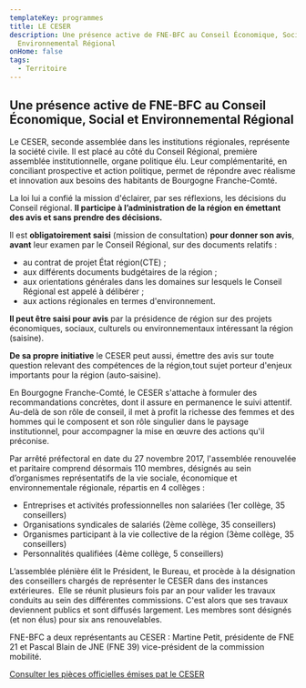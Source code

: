 ```yaml
---
templateKey: programmes
title: LE CESER
description: Une présence active de FNE-BFC au Conseil Économique, Social et
  Environnemental Régional
onHome: false
tags:
  - Territoire
---
```

## Une présence active de FNE-BFC au Conseil Économique, Social et Environnemental Régional

Le CESER, seconde assemblée dans les institutions régionales, représente la société civile. Il est placé au côté du Conseil Régional, première assemblée institutionnelle, organe politique élu. Leur complémentarité, en conciliant prospective et action politique, permet de répondre avec réalisme et innovation aux besoins des habitants de Bourgogne Franche-Comté.

La loi lui a confié la mission d'éclairer, par ses réflexions, les décisions du Conseil régional. **Il participe à l’administration de la région** **en émettant des avis et sans prendre des décisions.**

Il est **obligatoirement saisi** (mission de consultation) **pour donner son avis**, **avant** leur examen par le Conseil Régional, sur des documents relatifs :

* au contrat de projet État région(CTE) ;
* aux différents documents budgétaires de la région ;
* aux orientations générales dans les domaines sur lesquels le Conseil Régional est appelé à délibérer ;
* aux actions régionales en termes d'environnement.

**Il peut être saisi pour avis** par la présidence de région sur des projets économiques, sociaux, culturels ou environnementaux intéressant la région (saisine).

**De sa propre initiative** le CESER peut aussi, émettre des avis sur toute question relevant des compétences de la région,tout sujet porteur d'enjeux importants pour la région (auto-saisine).

En Bourgogne Franche-Comté, le CESER s'attache à formuler des recommandations concrètes, dont il assure en permanence le suivi attentif. Au-delà de son rôle de conseil, il met à profit la richesse des femmes et des hommes qui le composent et son rôle singulier dans le paysage institutionnel, pour accompagner la mise en œuvre des actions qu'il préconise.

Par arrêté préfectoral en date du 27 novembre 2017, l'assemblée renouvelée et paritaire comprend désormais 110 membres, désignés au sein d’organismes représentatifs de la vie sociale, économique et environnementale régionale, répartis en 4 collèges :

* Entreprises et activités professionnelles non salariées (1er collège, 35 conseillers)
* Organisations syndicales de salariés (2ème collège, 35 conseillers)
* Organismes participant à la vie collective de la région (3ème collège, 35 conseillers)
* Personnalités qualifiées (4ème collège, 5 conseillers)

L’assemblée plénière élit le Président, le Bureau, et procède à la désignation des conseillers chargés de représenter le CESER dans des instances extérieures.  Elle se réunit plusieurs fois par an pour valider les travaux conduits au sein des différentes commissions. C'est alors que ses travaux deviennent publics et sont diffusés largement. Les membres sont désignés (et non élus) pour six ans renouvelables.

FNE-BFC a deux représentants au CESER : Martine Petit, présidente de FNE 21 et Pascal Blain de JNE (FNE 39) vice-président de la commission mobilité.

[Consulter les pièces officielles émises pat le CESER](/documentation/categories/ceser/)